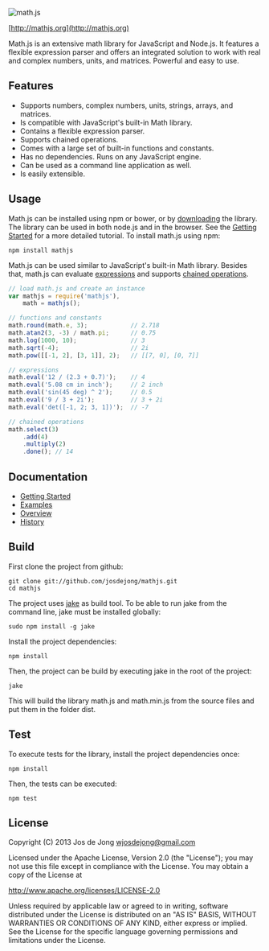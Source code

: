 ![math.js](https://raw.github.com/josdejong/mathjs/master/img/mathjs.png)

[http://mathjs.org](http://mathjs.org)

Math.js is an extensive math library for JavaScript and Node.js.
It features a flexible expression parser and offers an integrated solution
to work with real and complex numbers, units, and matrices.
Powerful and easy to use.


## Features

- Supports numbers, complex numbers, units, strings, arrays, and matrices.
- Is compatible with JavaScript's built-in Math library.
- Contains a flexible expression parser.
- Supports chained operations.
- Comes with a large set of built-in functions and constants.
- Has no dependencies. Runs on any JavaScript engine.
- Can be used as a command line application as well.
- Is easily extensible.


## Usage

Math.js can be installed using npm or bower, or by [downloading](http://mathjs.org/#install_or_download) the library.
The library can be used in both node.js and in the browser.
See the [Getting Started](https://github.com/josdejong/mathjs/blob/master/docs/getting_started.md) for a more detailed tutorial. To install math.js using npm:

    npm install mathjs

Math.js can be used similar to JavaScript's built-in Math library. Besides that,
math.js can evaluate
[expressions](https://github.com/josdejong/mathjs/blob/master/docs/expressions.md)
and supports
[chained operations](https://github.com/josdejong/mathjs/blob/master/docs/chained_operations.md).

```js
// load math.js and create an instance
var mathjs = require('mathjs'),
    math = mathjs();

// functions and constants
math.round(math.e, 3);            // 2.718
math.atan2(3, -3) / math.pi;      // 0.75
math.log(1000, 10);               // 3
math.sqrt(-4);                    // 2i
math.pow([[-1, 2], [3, 1]], 2);   // [[7, 0], [0, 7]]

// expressions
math.eval('12 / (2.3 + 0.7)');    // 4
math.eval('5.08 cm in inch');     // 2 inch
math.eval('sin(45 deg) ^ 2');     // 0.5
math.eval('9 / 3 + 2i');          // 3 + 2i
math.eval('det([-1, 2; 3, 1])');  // -7

// chained operations
math.select(3)
    .add(4)
    .multiply(2)
    .done(); // 14
```


## Documentation

- [Getting Started](https://github.com/josdejong/mathjs/blob/master/docs/getting_started.md)
- [Examples](https://github.com/josdejong/mathjs/tree/master/examples/)
- [Overview](https://github.com/josdejong/mathjs/blob/master/docs/index.md)
- [History](https://github.com/josdejong/mathjs/blob/master/HISTORY.md)


## Build

First clone the project from github:

    git clone git://github.com/josdejong/mathjs.git
    cd mathjs

The project uses [jake](https://github.com/mde/jake) as build tool.
To be able to run jake from the command line, jake must be installed globally:

    sudo npm install -g jake

Install the project dependencies:

    npm install

Then, the project can be build by executing jake in the root of the project:

    jake

This will build the library math.js and math.min.js from the source files and
put them in the folder dist.


## Test

To execute tests for the library, install the project dependencies once:

    npm install

Then, the tests can be executed:

    npm test


## License

Copyright (C) 2013 Jos de Jong <wjosdejong@gmail.com>

Licensed under the Apache License, Version 2.0 (the "License");
you may not use this file except in compliance with the License.
You may obtain a copy of the License at

   http://www.apache.org/licenses/LICENSE-2.0

Unless required by applicable law or agreed to in writing, software
distributed under the License is distributed on an "AS IS" BASIS,
WITHOUT WARRANTIES OR CONDITIONS OF ANY KIND, either express or implied.
See the License for the specific language governing permissions and
limitations under the License.